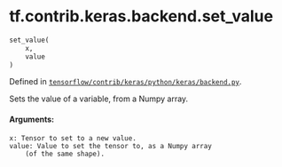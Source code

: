 <div itemscope itemtype="http://developers.google.com/ReferenceObject">
<meta itemprop="name" content="tf.contrib.keras.backend.set_value" />
</div>

# tf.contrib.keras.backend.set_value

``` python
set_value(
    x,
    value
)
```



Defined in [`tensorflow/contrib/keras/python/keras/backend.py`](https://www.tensorflow.org/code/tensorflow/contrib/keras/python/keras/backend.py).

Sets the value of a variable, from a Numpy array.

#### Arguments:

    x: Tensor to set to a new value.
    value: Value to set the tensor to, as a Numpy array
        (of the same shape).